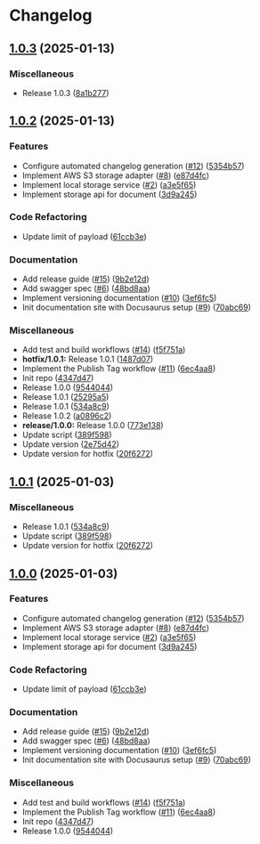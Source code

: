 # Changelog

## [1.0.3](https://github.com/ldhyen99/project-identity-resolver/compare/1.0.2...v1.0.3) (2025-01-13)


### Miscellaneous

* Release 1.0.3 ([8a1b277](https://github.com/ldhyen99/project-identity-resolver/commit/8a1b2772fe1c954d1493ff0ffc4d17a1f64da761))

## [1.0.2](https://github.com/ldhyen99/project-identity-resolver/compare/v1.0.1...v1.0.2) (2025-01-13)


### Features

* Configure automated changelog generation ([#12](https://github.com/ldhyen99/project-identity-resolver/issues/12)) ([5354b57](https://github.com/ldhyen99/project-identity-resolver/commit/5354b57907ff2f81d5db24e754597cf18d874db1))
* Implement AWS S3 storage adapter ([#8](https://github.com/ldhyen99/project-identity-resolver/issues/8)) ([e87d4fc](https://github.com/ldhyen99/project-identity-resolver/commit/e87d4fc2daff566962131cc092067ceb9e8bfbca))
* Implement local storage service ([#2](https://github.com/ldhyen99/project-identity-resolver/issues/2)) ([a3e5f65](https://github.com/ldhyen99/project-identity-resolver/commit/a3e5f65441bd686733e01177c03626bfc01c09d4))
* Implement storage api for document ([3d9a245](https://github.com/ldhyen99/project-identity-resolver/commit/3d9a2455ea96e07cd5288344733112c7206a0817))


### Code Refactoring

* Update limit of payload ([61ccb3e](https://github.com/ldhyen99/project-identity-resolver/commit/61ccb3e32e4db665a7c7b471bb1b7a8cc97331bb))


### Documentation

* Add release guide ([#15](https://github.com/ldhyen99/project-identity-resolver/issues/15)) ([9b2e12d](https://github.com/ldhyen99/project-identity-resolver/commit/9b2e12d68fb614da61378252058477f0f694baaa))
* Add swagger spec ([#6](https://github.com/ldhyen99/project-identity-resolver/issues/6)) ([48bd8aa](https://github.com/ldhyen99/project-identity-resolver/commit/48bd8aaba8af89b229fae795da3a46c0e6d89f98))
* Implement versioning documentation ([#10](https://github.com/ldhyen99/project-identity-resolver/issues/10)) ([3ef6fc5](https://github.com/ldhyen99/project-identity-resolver/commit/3ef6fc52ef6ac944f701f7cd791ede38694304db))
* Init documentation site with Docusaurus setup ([#9](https://github.com/ldhyen99/project-identity-resolver/issues/9)) ([70abc69](https://github.com/ldhyen99/project-identity-resolver/commit/70abc698c090d51e2c59c7cb2d47bcc0f080fa75))


### Miscellaneous

* Add test and build workflows ([#14](https://github.com/ldhyen99/project-identity-resolver/issues/14)) ([f5f751a](https://github.com/ldhyen99/project-identity-resolver/commit/f5f751a22799512ce0a948bc3a573997b3a9031d))
* **hotfix/1.0.1:** Release 1.0.1 ([1487d07](https://github.com/ldhyen99/project-identity-resolver/commit/1487d07b10fc61fdf7087639dbfd86c4386c9dfe))
* Implement the Publish Tag workflow ([#11](https://github.com/ldhyen99/project-identity-resolver/issues/11)) ([6ec4aa8](https://github.com/ldhyen99/project-identity-resolver/commit/6ec4aa8e13f1ed3022fa6af56e54928563ff726f))
* Init repo ([4347d47](https://github.com/ldhyen99/project-identity-resolver/commit/4347d472c6c938a967459da01e41c4d4d390b9b0))
* Release 1.0.0 ([9544044](https://github.com/ldhyen99/project-identity-resolver/commit/954404413f5e8d663d4cf50861ab070d88337555))
* Release 1.0.1 ([25295a5](https://github.com/ldhyen99/project-identity-resolver/commit/25295a5579d28afae63e908a0592bfe0b1621861))
* Release 1.0.1 ([534a8c9](https://github.com/ldhyen99/project-identity-resolver/commit/534a8c90c38daea49ee26da65c11ec57e5797e9a))
* Release 1.0.2 ([a0896c2](https://github.com/ldhyen99/project-identity-resolver/commit/a0896c2b3425cc631f275370d87a2b5458f7cb33))
* **release/1.0.0:** Release 1.0.0 ([773e138](https://github.com/ldhyen99/project-identity-resolver/commit/773e13888472c9c542f0a0332caf89c84895cb04))
* Update script ([389f598](https://github.com/ldhyen99/project-identity-resolver/commit/389f59855b8047adfccec61155e7621199974678))
* Update version ([2e75d42](https://github.com/ldhyen99/project-identity-resolver/commit/2e75d426199f06fe44c2ae18a02c8baf82ef6dd1))
* Update version for hotfix ([20f6272](https://github.com/ldhyen99/project-identity-resolver/commit/20f62722e9635336731057e079e11f4cd12cc400))

## [1.0.1](https://github.com/uncefact/project-identity-resolver/compare/1.0.0...v1.0.1) (2025-01-03)


### Miscellaneous

* Release 1.0.1 ([534a8c9](https://github.com/uncefact/project-identity-resolver/commit/534a8c90c38daea49ee26da65c11ec57e5797e9a))
* Update script ([389f598](https://github.com/uncefact/project-identity-resolver/commit/389f59855b8047adfccec61155e7621199974678))
* Update version for hotfix ([20f6272](https://github.com/uncefact/project-identity-resolver/commit/20f62722e9635336731057e079e11f4cd12cc400))

## [1.0.0](https://github.com/uncefact/project-identity-resolver/compare/v1.0.0...v1.0.0) (2025-01-03)


### Features

* Configure automated changelog generation ([#12](https://github.com/uncefact/project-identity-resolver/issues/12)) ([5354b57](https://github.com/uncefact/project-identity-resolver/commit/5354b57907ff2f81d5db24e754597cf18d874db1))
* Implement AWS S3 storage adapter ([#8](https://github.com/uncefact/project-identity-resolver/issues/8)) ([e87d4fc](https://github.com/uncefact/project-identity-resolver/commit/e87d4fc2daff566962131cc092067ceb9e8bfbca))
* Implement local storage service ([#2](https://github.com/uncefact/project-identity-resolver/issues/2)) ([a3e5f65](https://github.com/uncefact/project-identity-resolver/commit/a3e5f65441bd686733e01177c03626bfc01c09d4))
* Implement storage api for document ([3d9a245](https://github.com/uncefact/project-identity-resolver/commit/3d9a2455ea96e07cd5288344733112c7206a0817))


### Code Refactoring

* Update limit of payload ([61ccb3e](https://github.com/uncefact/project-identity-resolver/commit/61ccb3e32e4db665a7c7b471bb1b7a8cc97331bb))


### Documentation

* Add release guide ([#15](https://github.com/uncefact/project-identity-resolver/issues/15)) ([9b2e12d](https://github.com/uncefact/project-identity-resolver/commit/9b2e12d68fb614da61378252058477f0f694baaa))
* Add swagger spec ([#6](https://github.com/uncefact/project-identity-resolver/issues/6)) ([48bd8aa](https://github.com/uncefact/project-identity-resolver/commit/48bd8aaba8af89b229fae795da3a46c0e6d89f98))
* Implement versioning documentation ([#10](https://github.com/uncefact/project-identity-resolver/issues/10)) ([3ef6fc5](https://github.com/uncefact/project-identity-resolver/commit/3ef6fc52ef6ac944f701f7cd791ede38694304db))
* Init documentation site with Docusaurus setup ([#9](https://github.com/uncefact/project-identity-resolver/issues/9)) ([70abc69](https://github.com/uncefact/project-identity-resolver/commit/70abc698c090d51e2c59c7cb2d47bcc0f080fa75))


### Miscellaneous

* Add test and build workflows ([#14](https://github.com/uncefact/project-identity-resolver/issues/14)) ([f5f751a](https://github.com/uncefact/project-identity-resolver/commit/f5f751a22799512ce0a948bc3a573997b3a9031d))
* Implement the Publish Tag workflow ([#11](https://github.com/uncefact/project-identity-resolver/issues/11)) ([6ec4aa8](https://github.com/uncefact/project-identity-resolver/commit/6ec4aa8e13f1ed3022fa6af56e54928563ff726f))
* Init repo ([4347d47](https://github.com/uncefact/project-identity-resolver/commit/4347d472c6c938a967459da01e41c4d4d390b9b0))
* Release 1.0.0 ([9544044](https://github.com/uncefact/project-identity-resolver/commit/954404413f5e8d663d4cf50861ab070d88337555))
